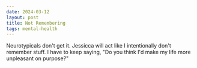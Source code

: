 ```yaml
---
date: 2024-03-12
layout: post
title: Not Remembering
tags: mental-health
---
```


Neurotypicals don't get it. Jessicca will act like I intentionally don't remember stuff. I have to keep saying, "Do you think I'd make my life more unpleasant on purpose?"
